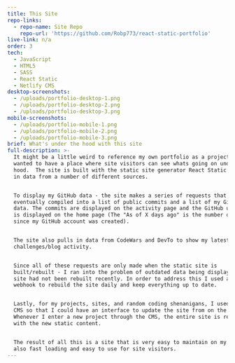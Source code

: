 ```yaml
---
title: This Site
repo-links:
  - repo-name: Site Repo
    repo-url: 'https://github.com/Robp773/react-static-portfolio'
live-link: n/a
order: 3
tech:
  - JavaScript
  - HTML5
  - SASS
  - React Static
  - Netlify CMS
desktop-screenshots:
  - /uploads/portfolio-desktop-1.png
  - /uploads/portfolio-desktop-2.png
  - /uploads/portfolio-desktop-3.png
mobile-screenshots:
  - /uploads/portfolio-mobile-1.png
  - /uploads/portfolio-mobile-2.png
  - /uploads/portfolio-mobile-3.png
brief: What's under the hood with this site
full-description: >-
  It might be a little weird to reference my own portfolio as a project but I
  wanted to have a place where site visitors can see whats going on under the
  hood.  The site is built with the static site generator React Static and pulls
  in data from a number of different sources.


  To display my GitHub data - the site makes a series of requests that are
  eventually compiled into a list of public commits and a list of my GitHub user
  data. The commits are displayed on the activity page and the GitHub user data
  is displayed on the home page (The "As of X days ago" is the number of days
  since my GitHub account was created).


  The site also pulls in data from CodeWars and DevTo to show my latest coding
  challenges/blog activity.


  Since all of these requests are only made when the static site is
  built/rebuilt - I ran into the problem of outdated data being displayed if the
  site had not been rebuilt recently. In order to address this I used a Zapier
  webhook to rebuild the site daily and keep everything up to date. 


  Lastly, for my projects, sites, and random coding shenanigans, I used Netlify
  CMS so that I could have an interface to update the site from on the fly.
  Whenever I enter a new project through the CMS, the entire site is rebuilt
  with the new static content. 


  The result of all this is a site that is very easy to maintain on my end but
  also fast loading and easy to use for site visitors.
---
```


